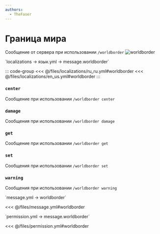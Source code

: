 ```yaml
---
authors:
  - TheFaser
---
```


# Граница мира

<!--@include: @/parts/vanillaWarn.md#command-->

Сообщение от сервера при использовании `/worldborder`
![worldborder](/worldborder.png)

[//]: # (localization)
<!--@include: @/parts/words.md#localization--> 
<!--@include: @/parts/words.md#path--> `localizations → язык.yml → message.worldborder`

<!--@include: @/parts/words.md#default--> 

::: code-group
<<< @/files/localizations/ru_ru.yml#worldborder
<<< @/files/localizations/en_us.yml#worldborder
:::

### `center`

Сообщение при использовании `/worldborder center`

### `damage`

Сообщения при использовании `/worldborder damage`

### `get`

Сообщение при использовании `/worldborder get`

### `set`

Сообщения при использовании `/worldborder set`

### `warning`

Сообщения при использовании `/worldborder warning`

[//]: # (message.yml)
<!--@include: @/parts/words.md#setting-->
<!--@include: @/parts/words.md#path--> `message.yml → worldborder`

<!--@include: @/parts/words.md#default-->
<<< @/files/message.yml#worldborder

<!--@include: @/parts/enable.md-->

<!--@include: @/parts/range.md-->
<!--@include: @/parts/destination.md-->
<!--@include: @/parts/sound.md-->

[//]: # (permission.yml)
<!--@include: @/parts/words.md#permission-->
<!--@include: @/parts/words.md#path--> `permission.yml → message.worldborder`

<!--@include: @/parts/words.md#default-->
<<< @/files/permission.yml#worldborder

<!--@include: @/parts/permission/permissionTier3.md-->
<!--@include: @/parts/permission/sound.md-->